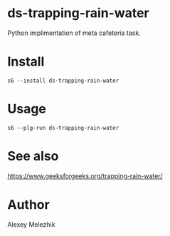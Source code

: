 # ds-trapping-rain-water

Python implimentation of meta cafeteria task.

# Install

    s6 --install ds-trapping-rain-water

# Usage

    s6 --plg-run ds-trapping-rain-water

# See also

https://www.geeksforgeeks.org/trapping-rain-water/

# Author

Alexey Melezhik

